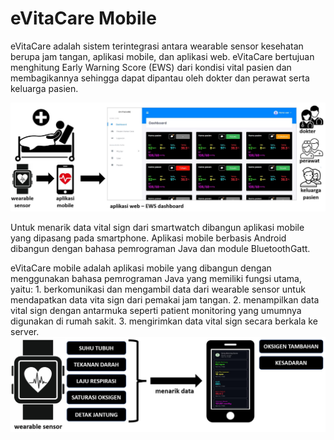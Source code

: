 # eVitaCare Mobile
<p>
eVitaCare adalah sistem terintegrasi antara wearable sensor kesehatan berupa jam tangan, aplikasi mobile, dan aplikasi web. eVitaCare bertujuan menghitung Early Warning Score (EWS) dari kondisi vital pasien dan membagikannya sehingga dapat dipantau oleh dokter dan perawat serta keluarga pasien.
</p>
<img src="https://github.com/rezafaisal/eVitaCareMobile/blob/main/images/evitacare-01.JPG" width="800">
<p>
Untuk menarik data vital sign dari smartwatch dibangun aplikasi mobile yang dipasang pada smartphone. Aplikasi mobile berbasis Android dibangun dengan bahasa pemrograman Java dan module BluetoothGatt. 
</p>
eVitaCare mobile adalah aplikasi mobile yang dibangun dengan menggunakan bahasa pemrograman Java yang memiliki fungsi utama, yaitu:
  1. berkomunikasi dan mengambil data dari wearable sensor untuk mendapatkan data vita sign dari pemakai jam tangan. 
  2. menampilkan data vital sign dengan antarmuka seperti patient monitoring yang umumnya digunakan di rumah sakit. 
  3. mengirimkan data vital sign secara berkala ke server.
<br>
<img src="https://github.com/rezafaisal/eVitaCareMobile/blob/main/images/gbr01.JPG" width="800">
